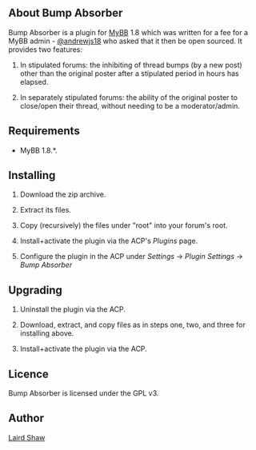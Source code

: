 ## About Bump Absorber

Bump Absorber is a plugin for [MyBB](https://mybb.com/) 1.8 which was written for a fee for a MyBB admin - [@andrewjs18](https://github.com/andrewjs18) who asked that it then be open sourced. It provides two features:

1. In stipulated forums: the inhibiting of thread bumps (by a new post) other than the original poster after a stipulated period in hours has elapsed.

2. In separately stipulated forums: the ability of the original poster to close/open their thread, without needing to be a moderator/admin.

## Requirements

* MyBB 1.8.*.

## Installing

1. Download the zip archive.

2. Extract its files.

3. Copy (recursively) the files under "root" into your forum's root.

4. Install+activate the plugin via the ACP's _Plugins_ page.

5. Configure the plugin in the ACP under _Settings_ -> _Plugin Settings_ -> _Bump Absorber_

## Upgrading

1. Uninstall the plugin via the ACP.

2. Download, extract, and copy files as in steps one, two, and three for installing above.

3. Install+activate the plugin via the ACP.

## Licence

Bump Absorber is licensed under the GPL v3.

## Author

[Laird Shaw](https://creativeandcritical.net/)
